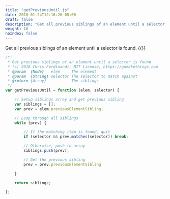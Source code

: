 ```yaml
---
title: "getPreviousUntil.js"
date: 2018-01-24T12:16:26-05:00
draft: false
description: "Get all previous siblings of an element until a selector is found."
weight: 10
noIndex: false
---
```


Get all previous siblings of an element until a selector is found. {{<learn-how url="https://gomakethings.com/finding-the-next-and-previous-sibling-elements-that-match-a-selector-with-vanilla-js/">}}

```js
/*!
 * Get previous siblings of an element until a selector is found
 * (c) 2018 Chris Ferdinandi, MIT License, https://gomakethings.com
 * @param  {Node}   elem     The element
 * @param  {String} selector The selector to match against
 * @return {Array}           The siblings
 */
var getPreviousUntil = function (elem, selector) {

	// Setup siblings array and get previous sibling
	var siblings = [];
	var prev = elem.previousElementSibling;

	// Loop through all siblings
	while (prev) {

		// If the matching item is found, quit
		if (selector && prev.matches(selector)) break;

		// Otherwise, push to array
		siblings.push(prev);

		// Get the previous sibling
		prev = prev.previousElementSibling

	}

	return siblings;

};
```